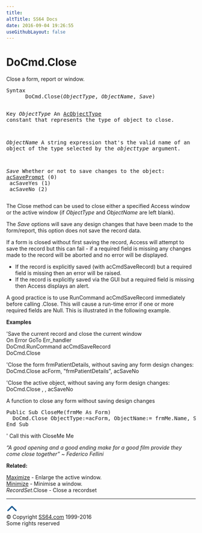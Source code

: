 ```yaml
---
title:
altTitle: SS64 Docs
date: 2016-09-04 19:26:55
useGithubLayout: false
---
```

<!-- #BeginLibraryItem "/Library/head_access.lbi" --><!-- #EndLibraryItem --><h1>DoCmd.Close</h1>
<p> Close a form, report or window.</p>
<pre>Syntax
      DoCmd.Close(<i>ObjectType</i>, <i>ObjectName</i>, <i>Save</i>)

Key
   <i>ObjectType</i>   An <a href="acobjecttype.html">AcObjectType</a> constant that represents the type of object to close.

   <i>ObjectName</i>   A string expression that's the valid name of
                an object of the type selected by the <i>objecttype</i> argument.

   <i>Save</i>         Whether or not to save changes to the object:
                  <u>acSavePrompt</u> (0)<br>                  acSaveYes (1)	<br>                  acSaveNo (2)
</pre>
<p> The Close method can be used to close either a specified  Access window or the active window (if <i>ObjectType</i> and <i>ObjectName</i>  are left blank).</p>
<p>The <i>Save</i> options will save any design changes that have been made to the form/report, this option does not save the record data.</p>
<p>If a form is closed without first saving the record, Access will attempt to save the record but this can fail - if a required field is missing any changes made to the record will be aborted and no error will be displayed.</p>
<ul>
<li>If the record is explicitly saved (with acCmdSaveRecord) but a required field is missing then an error will be raised.</li>
<li>If the record is explicitly saved via the GUI but a required field is missing then Access displays an alert.</li>
</ul>
<p>A good practice is to  use <span class="code">RunCommand acCmdSaveRecord</span>  immediately before calling .Close. This will cause a run-time error if one or more required fields are Null. This is illustrated in the following example.</p>
<p><b>Examples</b></p>
<p>'Save the current record and close the current window<br>
<span class="code">On Error GoTo Err_handler</span><b><br>
</b><span class="code">DoCmd.RunCommand acCmdSaveRecord <br>
DoCmd.Close</span></p>
<p>'Close the form frmPatientDetails, without saving any form design changes:<br>
<span class="code">DoCmd.Close acForm, "frmPatientDetails", acSaveNo</span></p>
<p>'Close the active object, without saving any form design changes:<br>
<span class="code">DoCmd.Close , , acSaveNo</span></p>
<p>A function to close any form without saving design changes</p>
<pre>Public Sub CloseMe(frmMe As Form)
  DoCmd.Close ObjectType:=acForm, ObjectName:= frmMe.Name, Save:=acSaveNo
End Sub</pre>
<p>' Call this with <span class="code">CloseMe Me</span></p>
<p class="quote"><i>“A good opening and a good ending make for a good film provide they come close together” ~ Federico Fellini</i></p>
<p><b>Related:</b></p>
<p><a href="maximise.html">Maximize</a> - Enlarge the active window.<br>
<a href="minimise.html">Minimize</a> - Minimise a window.<br>
<i>RecordSet</i>.Close - Close a recordset
</p><!-- #BeginLibraryItem "/Library/foot_access.lbi" --><p>
<!-- access -->

<hr>
<div id="bl" class="footer"><a href="close.html#"><img src="../images/top.png" width="30" height="22" alt="Back to the Top"></a></div>
<div id="br" class="footer, tagline">© Copyright <a href="http://ss64.com/">SS64.com</a> 1999-2016<br>
Some rights reserved</div><!-- #EndLibraryItem -->

